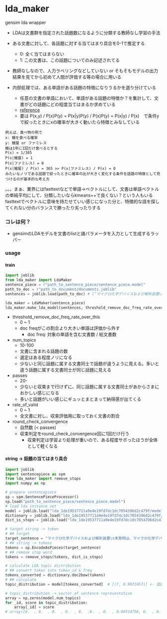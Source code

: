 # lda_maker
gensim lda wrapper

- LDAは文書群を指定された話題数になるように分類する教師なし学習の手法  
- ある文書に対して、各話題に対する当てはまり具合を0-1で推定する  
  - 0: 全く当てはまらない
  - 1: この文書は、この話題についてのみ記述されてる

- 教師なしなので、人力ラベリングなどしていない or そもそもモデルの出力結果を見てから初めて人間が評価する等の場合に用いる  
- 内部処理では、ある単語がある話題の特徴になりうるかを選り分けている  
  - 任意の文書の単語において、単語がある話題の特徴か？を集計して、文書がどの話題にどの程度当てはまるか求めている  
  - [reference](http://camberbridge.github.io/2016/07/08/%E8%87%AA%E5%B7%B1%E7%9B%B8%E4%BA%92%E6%83%85%E5%A0%B1%E9%87%8F-Pointwise-Mutual-Information-PMI-%E3%81%AB%E3%81%A4%E3%81%84%E3%81%A6/)  
  - 要は P(x,y) / P(x)P(y) = P(x|y)P(y) / P(x)P(y) = P(x|y) / P(x)　で条件yで絞ったときにxの確率が大きく動いたら特徴とみなしている  
```
例えば、食べ物の例で  
x: 鰻を食べる確率  
y: 鰻屋 or ファミレス  
鰻は1年に1回だけ食べるとする  
P(x) = 1/365  
P(x|鰻屋) = 1  
P(x|ファミレス) = 0  
P(x|鰻屋) / P(x) = 365 >> P(x|ファミレス) / P(x) = 0  
みたいなノリである話題で絞ったときに確率の比が大きく変化する条件を話題の特徴として見つけるのが基本的な考え方  
```

。。。まぁ、業界にはfasttextなどで単語->ベクトルにして、文書は単語ベクトルの単純平均にして、分類したいならkmeans++で良くない？という人もいる  
fasttextでベクトルに意味を持たせていい感じになった分と、特徴的な語を探してくれない分のバランスで勝ったり劣ったりする

### コレは何？
- gensimのLDAモデルを文書のlistと諸パラメータを入力として生成するラッパー

### usage
#### train
```python
import joblib
from lda_maker import LdaMaker
sentence_piece = r"path_to_sentence_piece/sentence_piece.model"
path_to_doc = r"path_to_document/documents.joblib"
sentences = joblib.load(path_to_doc) # ["マイクロ化学デバイスおよび解析装置\n本発明は、マイクロ化学デバイスおよび解析装置...", ...]

lda_maker = LdaMaker(sentence_piece)
lda_maker.make_lda_model(sentences, threshold_remove_doc_freq_rate_over_this=0.7, num_topics=20, passes=200, rate_of_valid=0.3, round_check_convergence=5)
```
- threshold_remove_doc_freq_rate_over_this
  - 0 ~ 1
  - doc freqがこの割合より大きい単語は評価から外す
    - doc freq: 対象の単語を含む文書数 / 総文書数
- num_topics
  - 10-100
  - 文書に含まれる話題の数
  - 選定はある程度ノリになる
  - 少ないと同じ話題に属する文書同士で話題が違うように見える。多いと違う話題に属する文書同士が同じ話題に見える
- passes
  - 20-
  - 少ないと収束まで行けずに、同じ話題に属する文書同士があからさまにおかしい感じになる
  - 多いと話題がいい感じにギュッとまとまって納得感が出てくる
- rate_of_valid
  - 0 ~ 1
  - 全文書に対し、収束評価用に取っておく文書の割合
- round_check_convergence
  - 自然数 (< passes)
  - 収束判定をround_check_convergence回に1回だけ行う
    - 収束判定は学習より処理が重いので、ある程度サボったほうが全体として軽くなる
  
#### string -> 話題の当てはまり具合
```python
import joblib
import sentencepiece as spm
from lda_maker import remove_stops
import numpy as np

# prepare sentencepiece
sp = spm.SentencePieceProcessor()
sp.load("path_to_sentence_piece/sentence_piece.model")
# load lda instance set
model = joblib.load("lda_1de19537711a9e4e19fd7dc1dc7054396d2c479f/model_LDA.joblib")
dictionary = joblib.load("lda_1de19537711a9e4e19fd7dc1dc7054396d2c479f/dictionary_LDa.joblib")
dict_is_stops = joblib.load("lda_1de19537711a9e4e19fd7dc1dc7054396d2c479f/dict_is_stops.joblib")

# target string -> token
# ## target
target_sentence = "マイクロ化学デバイスおよび解析装置\n本発明は、マイクロ化学デバイスおよび解析装置..."
# ## string -> tokens
tokens = sp.EncodeAsPieces(target_sentence)
# ## remove stop word
tokens = remove_stops(tokens, dict_is_stops)

# calculate LDA topic distribution
# ## convert token into token_id & freq
tokens_converted = dictionary.doc2bow(tokens)
# ## calculate
topic_distribution = model[tokens_converted]  # [(7, 0.9972457)] <- 話題7版に99.7%当てはまる

# topic_distribution -> vector of sentence representative
array = np.zeros(model.num_topics)
for _id, score in topic_distribution:
    array[_id] = score
# array([0.  , 0.  , 0.  , 0.  , 0.  ,0.  , 0.  , 0.99724758, 0.  , 0.  , 0.  , 0.  , 0.  , 0.  , 0.  , 0.  , 0.  , 0.  , 0.  , 0.  ])

```
